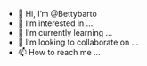 - 👋 Hi, I’m @Bettybarto
- 👀 I’m interested in ...
- 🌱 I’m currently learning ...
- 💞️ I’m looking to collaborate on ...
- 📫 How to reach me ...

<!---
Bettybarto/Bettybarto is a ✨ special ✨ repository because its `README.md` (this file) appears on your GitHub profile.
You can click the Preview link to take a look at your changes.
--->
